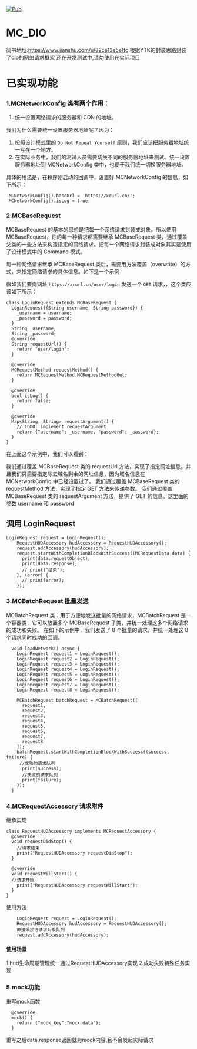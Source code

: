 [![Pub](https://img.shields.io/pub/v/dio.svg?style=flat-square)](https://pub.dev/packages/mc_dio)

# MC_DIO
简书地址:https://www.jianshu.com/u/82ce13e5e1fc
 根据YTK的封装思路封装了dio的网络请求框架
 还在开发测试中,请勿使用在实际项目

# 已实现功能
### 1.MCNetworkConfig 类有两个作用：

 1. 统一设置网络请求的服务器和 CDN 的地址。

我们为什么需要统一设置服务器地址呢？因为：

 1. 按照设计模式里的 `Do Not Repeat Yourself` 原则，我们应该把服务器地址统一写在一个地方。
 2. 在实际业务中，我们的测试人员需要切换不同的服务器地址来测试。统一设置服务器地址到 MCNetworkConfig 类中，也便于我们统一切换服务器地址。

具体的用法是，在程序刚启动的回调中，设置好 MCNetworkConfig 的信息，如下所示：
```
 MCNetworkConfig().baseUrl = 'https://xrurl.cn/';
 MCNetworkConfig().isLog = true;
```
### 2.MCBaseRequest
MCBaseRequest 的基本的思想是把每一个网络请求封装成对象。所以使用 MCBaseRequest，你的每一种请求都需要继承 MCBaseRequest 类，通过覆盖父类的一些方法来构造指定的网络请求。把每一个网络请求封装成对象其实是使用了设计模式中的 Command 模式。

每一种网络请求继承 MCBaseRequest 类后，需要用方法覆盖（overwrite）的方式，来指定网络请求的具体信息。如下是一个示例：

假如我们要向网址 `https://xrurl.cn/user/login` 发送一个 `GET` 请求，，这个类应该如下所示：
```
class LoginRequest extends MCBaseRequest {
  LoginRequest({String username, String password}) {
    _username = username;
    _password = password;
  }
  String _username;
  String _password;
  @override
  String requestUrl() {
    return "user/login";
  }

  @override
  MCRequestMethod requestMethod() {
    return MCRequestMethod.MCRequestMethodGet;
  }

  @override
  bool isLog() {
    return false;
  }

  @override
  Map<String, String> requestArgument() {
    // TODO: implement requestArgument
    return {"username": _username, "password": _password};
  }
}
```
在上面这个示例中，我们可以看到：

我们通过覆盖 MCBaseRequest 类的 requestUrl 方法，实现了指定网址信息。并且我们只需要指定除去域名剩余的网址信息，因为域名信息在 MCNetworkConfig 中已经设置过了。
我们通过覆盖 MCBaseRequest 类的 requestMethod 方法，实现了指定 GET 方法来传递参数。
我们通过覆盖 MCBaseRequest 类的 requestArgument 方法，提供了 GET 的信息。这里面的参数 username 和 password 
## 调用 LoginRequest
```
LoginRequest request = LoginRequest();
    RequestHUDAccessory hudAccessory = RequestHUDAccessory();
    request.addAccessory(hudAccessory);
    request.startWithCompletionBlockWithSuccess((MCRequestData data) {
      print(data.requestObject);
      print(data.response);
      // print("结束");
    }, (error) {
      // print(error);
    });
```

### 3.MCBatchRequest 批量发送
MCBatchRequest 类：用于方便地发送批量的网络请求，MCBatchRequest 是一个容器类，它可以放置多个 MCBaseRequest 子类，并统一处理这多个网络请求的成功和失败。
在如下的示例中，我们发送了 8 个批量的请求，并统一处理这 8 个请求同时成功的回调。
```
  void loadNetwork() async {
    LoginRequest request1 = LoginRequest();
    LoginRequest request2 = LoginRequest();
    LoginRequest request3 = LoginRequest();
    LoginRequest request4 = LoginRequest();
    LoginRequest request5 = LoginRequest();
    LoginRequest request6 = LoginRequest();
    LoginRequest request7 = LoginRequest();
    LoginRequest request8 = LoginRequest();

    MCBatchRequest batchRequest = MCBatchRequest([
      request1,
      request2,
      request3,
      request4,
      request5,
      request6,
      request7,
      request8
    ]);
    batchRequest.startWithCompletionBlockWithSuccess((success, failure) {
     //成功的请求队列
      print(success);
      //失败的请求队列
      print(failure);
    });
  }
```
### 4.MCRequestAccessory 请求附件
继承实现
```
class RequestHUDAccessory implements MCRequestAccessory {
  @override
  void requestDidStop() {
    //请求结束
    print("RequestHUDAccessory requestDidStop");
  }

  @override
  void requestWillStart() {
  //请求开始
    print("RequestHUDAccessory requestWillStart");
  }
}
```
使用方法
```
    LoginRequest request = LoginRequest();
    RequestHUDAccessory hudAccessory = RequestHUDAccessory();
    直接添加进请求对象队列
    request.addAccessory(hudAccessory);
```
#### 使用场景
1.hud生命周期管理统一通过RequestHUDAccessory实现
2.成功失败特殊任务实现

### 5.mock功能
重写mock函数
```
  @override
  mock() {
    return {"mock_key":"mock data"};
  }
```
重写之后data.response返回就为mock内容,且不会发起实际请求